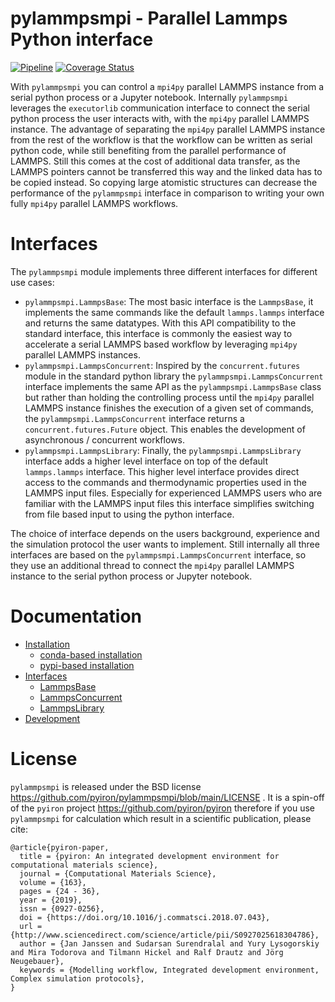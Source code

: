 # pylammpsmpi - Parallel Lammps Python interface
[![Pipeline](https://github.com/pyiron/pylammpsmpi/actions/workflows/pipeline.yml/badge.svg)](https://github.com/pyiron/pylammpsmpi/actions/workflows/pipeline.yml)
[![Coverage Status](https://coveralls.io/repos/github/pyiron/pylammpsmpi/badge.svg?branch=main)](https://coveralls.io/github/pyiron/pylammpsmpi?branch=main)

With `pylammpsmpi` you can control a `mpi4py` parallel LAMMPS instance from a serial python process or a Jupyter 
notebook. Internally `pylammpsmpi` leverages the `executorlib` communication interface to connect the serial python 
process the user interacts with, with the `mpi4py` parallel LAMMPS instance. The advantage of separating the `mpi4py` 
parallel LAMMPS instance from the rest of the workflow is that the workflow can be written as serial python code, while
still benefiting from the parallel performance of LAMMPS. Still this comes at the cost of additional data transfer, as 
the LAMMPS pointers cannot be transferred this way and the linked data has to be copied instead. So copying large 
atomistic structures can decrease the performance of the `pylammpsmpi` interface in comparison to writing your own fully
`mpi4py` parallel LAMMPS workflows.

# Interfaces
The `pylammpsmpi` module implements three different interfaces for different use cases:

* `pylammpsmpi.LammpsBase`: The most basic interface is the `LammpsBase`, it implements the same commands like the 
  default `lammps.lammps` interface and returns the same datatypes. With this API compatibility to the standard 
  interface, this interface is commonly the easiest way to accelerate a serial LAMMPS based workflow by leveraging 
  `mpi4py` parallel LAMMPS instances.
* `pylammpsmpi.LammpsConcurrent`: Inspired by the `concurrent.futures` module in the standard python library the 
  `pylammpsmpi.LammpsConcurrent` interface implements the same API as the `pylammpsmpi.LammpsBase` class but rather than 
  holding the controlling process until the `mpi4py` parallel LAMMPS instance finishes the execution of a given set of
  commands, the `pylammpsmpi.LammpsConcurrent` interface returns a `concurrent.futures.Future` object. This enables the 
  development of asynchronous / concurrent workflows.
* `pylammpsmpi.LammpsLibrary`: Finally, the `pylammpsmpi.LammpsLibrary` interface adds a higher level interface on top 
  of the default `lammps.lammps` interface. This higher level interface provides direct access to the commands and 
  thermodynamic properties used in the LAMMPS input files. Especially for experienced LAMMPS users who are familiar with
  the LAMMPS input files this interface simplifies switching from file based input to using the python interface.

The choice of interface depends on the users background, experience and the simulation protocol the user wants to
implement. Still internally all three interfaces are based on the `pylammpsmpi.LammpsConcurrent` interface, so they use 
an additional thread to connect the `mpi4py` parallel LAMMPS instance to the serial python process or Jupyter notebook.

# Documentation
* [Installation](https://pylammpsmpi.readthedocs.io/en/latest/installation.html)
  * [conda-based installation](https://pylammpsmpi.readthedocs.io/en/latest/installation.html#conda-based-installation)
  * [pypi-based installation](https://pylammpsmpi.readthedocs.io/en/latest/installation.html#pypi-based-installation)
* [Interfaces](https://pylammpsmpi.readthedocs.io/en/latest/interfaces.html) 
  * [LammpsBase](https://pylammpsmpi.readthedocs.io/en/latest/interfaces.html#lammpsbase)
  * [LammpsConcurrent](https://pylammpsmpi.readthedocs.io/en/latest/interfaces.html#lammpsconcurrent)
  * [LammpsLibrary](https://pylammpsmpi.readthedocs.io/en/latest/interfaces.html#lammpslibrary)
* [Development](https://pylammpsmpi.readthedocs.io/en/latest/development.html) 

# License
`pylammpsmpi` is released under the BSD license https://github.com/pyiron/pylammpsmpi/blob/main/LICENSE . It is a 
spin-off of the `pyiron` project https://github.com/pyiron/pyiron therefore if you use `pylammpsmpi` for calculation 
which result in a scientific publication, please cite: 

    @article{pyiron-paper,
      title = {pyiron: An integrated development environment for computational materials science},
      journal = {Computational Materials Science},
      volume = {163},
      pages = {24 - 36},
      year = {2019},
      issn = {0927-0256},
      doi = {https://doi.org/10.1016/j.commatsci.2018.07.043},
      url = {http://www.sciencedirect.com/science/article/pii/S0927025618304786},
      author = {Jan Janssen and Sudarsan Surendralal and Yury Lysogorskiy and Mira Todorova and Tilmann Hickel and Ralf Drautz and Jörg Neugebauer},
      keywords = {Modelling workflow, Integrated development environment, Complex simulation protocols},
    }
